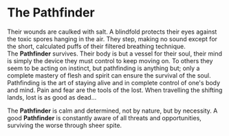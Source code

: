 # The Pathfinder
Their wounds are caulked with salt. A blindfold protects their eyes against the toxic spores hanging in the air. They step, making no sound except for the short, calculated puffs of their filtered breathing technique.   
The **Pathfinder** survives. Their body is but a vessel for their soul, their mind is simply the device they must control to keep moving on. To others they seem to be acting on instinct, but pathfinding is anything but; only a complete mastery of flesh and spirit can ensure the survival of the soul.   
Pathfinding is the art of staying alive and in complete control of one's body and mind. Pain and fear are the tools of the lost. When travelling the shifting lands, lost is as good as dead...  
  
The **Pathfinder** is calm and determined, not by nature, but by necessity. A good **Pathfinder** is constantly aware of all threats and opportunities, surviving the worse through sheer spite.